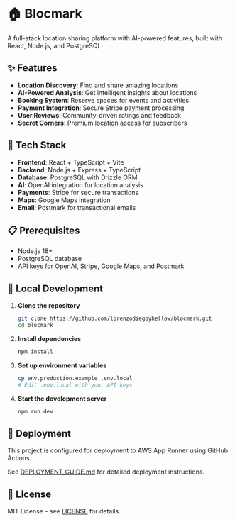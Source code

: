 # 🏠 Blocmark

A full-stack location sharing platform with AI-powered features, built with React, Node.js, and PostgreSQL.

## ✨ Features

- **Location Discovery**: Find and share amazing locations
- **AI-Powered Analysis**: Get intelligent insights about locations
- **Booking System**: Reserve spaces for events and activities
- **Payment Integration**: Secure Stripe payment processing
- **User Reviews**: Community-driven ratings and feedback
- **Secret Corners**: Premium location access for subscribers

## 🚀 Tech Stack

- **Frontend**: React + TypeScript + Vite
- **Backend**: Node.js + Express + TypeScript
- **Database**: PostgreSQL with Drizzle ORM
- **AI**: OpenAI integration for location analysis
- **Payments**: Stripe for secure transactions
- **Maps**: Google Maps integration
- **Email**: Postmark for transactional emails

## 📋 Prerequisites

- Node.js 18+
- PostgreSQL database
- API keys for OpenAI, Stripe, Google Maps, and Postmark

## 🔧 Local Development

1. **Clone the repository**
   ```bash
   git clone https://github.com/lorenzodiegoyhellow/blocmark.git
   cd blocmark
   ```

2. **Install dependencies**
   ```bash
   npm install
   ```

3. **Set up environment variables**
   ```bash
   cp env.production.example .env.local
   # Edit .env.local with your API keys
   ```

4. **Start the development server**
   ```bash
   npm run dev
   ```

## 🚀 Deployment

This project is configured for deployment to AWS App Runner using GitHub Actions.

See [DEPLOYMENT_GUIDE.md](./DEPLOYMENT_GUIDE.md) for detailed deployment instructions.

## 📄 License

MIT License - see [LICENSE](./LICENSE) for details.
